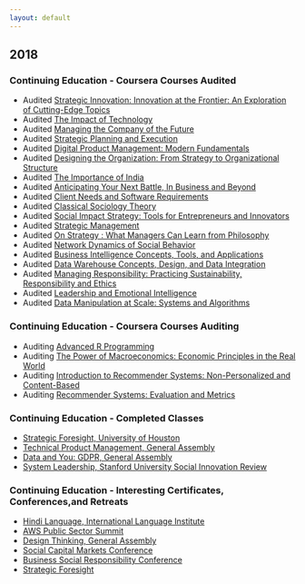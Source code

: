 ```yaml
---
layout: default
---
```


## 2018

### Continuing Education - Coursera Courses Audited
* Audited [Strategic Innovation: Innovation at the Frontier: An Exploration of Cutting-Edge Topics](https://www.coursera.org/learn/strategic-innovation-innovation-at-the-frontier)
* Audited [The Impact of Technology](https://www.coursera.org/learn/impact-of-technology)
* Audited [Managing the Company of the Future](https://www.coursera.org/learn/company-future-management)
* Audited [Strategic Planning and Execution](https://www.coursera.org/learn/uva-darden-strategic-planning-execution)
* Audited [Digital Product Management: Modern Fundamentals](https://www.coursera.org/learn/uva-darden-digital-product-management/)
* Audited [Designing the Organization: From Strategy to Organizational Structure](https://www.coursera.org/learn/designing-organization)
* Audited [The Importance of India](https://www.coursera.org/learn/passport-to-india)
* Audited [Anticipating Your Next Battle, In Business and Beyond](https://www.coursera.org/learn/anticipate/)
* Audited [Client Needs and Software Requirements](https://www.coursera.org/learn/client-needs-and-software-requirements)
* Audited [Classical Sociology Theory](https://www.coursera.org/learn/classical-sociological-theory)
* Audited [Social Impact Strategy: Tools for Entrepreneurs and Innovators](https://www.coursera.org/learn/social-impact)
* Audited [Strategic Management](https://www.coursera.org/learn/strategic-management)
* Audited [On Strategy : What Managers Can Learn from Philosophy](https://www.coursera.org/learn/management-philosophy)
* Audited [Network Dynamics of Social Behavior](https://www.coursera.org/learn/networkdynamics)
* Audited [Business Intelligence Concepts, Tools, and Applications](https://www.coursera.org/learn/business-intelligence-tools)
* Audited [Data Warehouse Concepts, Design, and Data Integration](https://www.coursera.org/learn/dwdesign)
* Audited [Managing Responsibility: Practicing Sustainability, Responsibility and Ethics](https://www.coursera.org/learn/responsible-management)
* Audited [Leadership and Emotional Intelligence](https://www.coursera.org/learn/emotional-intelligence-in-leadership)
* Audited [Data Manipulation at Scale: Systems and Algorithms](https://www.coursera.org/learn/data-manipulation)


### Continuing Education - Coursera Courses Auditing
* Auditing [Advanced R Programming](https://www.coursera.org/learn/advanced-r)
* Auditing [The Power of Macroeconomics: Economic Principles in the Real World](https://www.coursera.org/learn/principles-of-macroeconomics)
* Auditing [Introduction to Recommender Systems: Non-Personalized and Content-Based](https://www.coursera.org/learn/recommender-systems-introduction)
* Auditing [Recommender Systems: Evaluation and Metrics](https://www.coursera.org/learn/recommender-metrics)


### Continuing Education - Completed Classes
* [Strategic Foresight, University of Houston](http://www.uh.edu/technology/departments/hdcs/certificates/fore/seminar/index.php#Content)
* [Technical Product Management, General Assembly](https://generalassemb.ly/)
* [Data and You: GDPR, General Assembly](https://generalassemb.ly/education/data-and-you-gdpr/washington-dc/50956)
* [System Leadership, Stanford University Social Innovation Review](https://ssir.org/webinars/entry/the_dawn_of_system_leadership?utm_source=Event_Email&utm_campaign=SSIR_Live&utm_medium=Email)


### Continuing Education - Interesting Certificates, Conferences,and Retreats
* [Hindi Language, International Language Institute](http://ilidc.com)
* [AWS Public Sector Summit](https://aws.amazon.com/summits/public-sector-summit-washington-dc-2018/)
* [Design Thinking, General Assembly](https://generalassemb.ly/)
* [Social Capital Markets Conference](http://socialcapitalmarkets.net)
* [Business Social Responsibility Conference](https://bsr18.org)
* [Strategic Foresight](https://www.soif.org.uk/retreats/soif2018-summer-retreat-strategic-foresight/)

<br>









